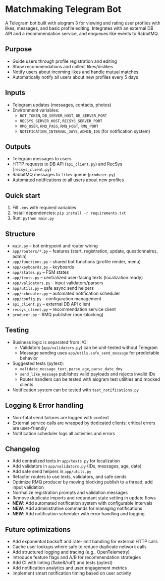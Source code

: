 # Matchmaking Telegram Bot

A Telegram bot built with aiogram 3 for viewing and rating user profiles with likes, messages, and basic profile editing. Integrates with an external DB API and a recommendation service, and enqueues like events to RabbitMQ.

## Purpose
- Guide users through profile registration and editing
- Show recommendations and collect likes/dislikes
- Notify users about incoming likes and handle mutual matches
- Automatically notify all users about new profiles every 5 days

## Inputs
- Telegram updates (messages, contacts, photos)
- Environment variables:
  - `BOT_TOKEN`, `DB_SERVER_HOST`, `DB_SERVER_PORT`
  - `RECSYS_SERVER_HOST`, `RECSYS_SERVER_PORT`
  - `RMQ_USER`, `RMQ_PASS`, `RMQ_HOST`, `RMQ_PORT`
  - `NOTIFICATION_INTERVAL_DAYS`, `ADMIN_IDS` (for notification system)

## Outputs
- Telegram messages to users
- HTTP requests to DB API (`api_client.py`) and RecSys (`recsys_client.py`)
- RabbitMQ messages to `likes` queue (`producer.py`)
- Automated notifications to all users about new profiles

## Quick start
1. Fill `.env` with required variables
2. Install dependencies: `pip install -r requirements.txt`
3. Run: `python main.py`

## Structure
- `main.py` – bot entrypoint and router wiring
- `app/routers/*.py` – features (start, registration, update, questionnaires, admin)
- `app/functions.py` – shared bot functions (profile render, menu)
- `app/keyboards.py` – keyboards
- `app/states.py` – FSM states
- `app/texts.py` – centralized user-facing texts (localization ready)
- `app/validators.py` – input validators/parsers
- `app/utils.py` – safe async send helpers
- `app/scheduler.py` – automated notification scheduler
- `app/config.py` – configuration management
- `api_client.py` – external DB API client
- `recsys_client.py` – recommendation service client
- `producer.py` – RMQ publisher (non-blocking)

## Testing
- Business logic is separated from I/O:
  - Validators (`app/validators.py`) can be unit-tested without Telegram
  - Message sending uses `app/utils.safe_send_message` for predictable behavior
- Suggested tests (pytest):
  - `validate_message_text`, `parse_age`, `parse_date_dmy`
  - `send_like_message` publishes valid payloads and rejects invalid IDs
  - Router handlers can be tested with aiogram test utilities and mocked clients
- Notification system can be tested with `test_notifications.py`

## Logging & Error handling
- Non-fatal send failures are logged with context
- External service calls are wrapped by dedicated clients; critical errors are user-friendly
- Notification scheduler logs all activities and errors

## Changelog
- Add centralized texts in `app/texts.py` for localization
- Add validators in `app/validators.py` (IDs, messages, age, date)
- Add safe send helpers in `app/utils.py`
- Refactor routers to use texts, validators, and safe sends
- Optimize RMQ producer by moving blocking publish to a thread; add input validation
- Normalize registration prompts and validation messages
- Remove duplicate imports and redundant state setting in update flows
- **NEW**: Add automated notification system with configurable intervals
- **NEW**: Add administrative commands for managing notifications
- **NEW**: Add notification scheduler with error handling and logging

## Future optimizations
- Add exponential backoff and rate-limit handling for external HTTP calls
- Cache user lookups where safe to reduce duplicate network calls
- Add structured logging and tracing (e.g., OpenTelemetry)
- Introduce feature flags and A/B for recommendation strategies
- Add CI with linting (flake8/ruff) and tests (pytest)
- Add notification analytics and user engagement metrics
- Implement smart notification timing based on user activity